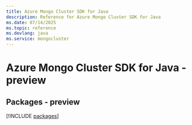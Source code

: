 ```yaml
---
title: Azure Mongo Cluster SDK for Java
description: Reference for Azure Mongo Cluster SDK for Java
ms.date: 07/14/2025
ms.topic: reference
ms.devlang: java
ms.service: mongocluster
---
```

# Azure Mongo Cluster SDK for Java - preview
## Packages - preview
[!INCLUDE [packages](mongo-cluster-index.md)]